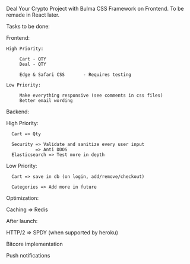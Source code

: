 Deal Your Crypto Project with Bulma CSS Framework on Frontend. To be remade in React later.

Tasks to be done:

Frontend:

    High Priority:

         Cart - QTY
         Deal - QTY

         Edge & Safari CSS       - Requires testing

    Low Priority:

         Make everything responsive (see comments in css files)
         Better email wording


Backend:

   High Priority:

      Cart => Qty 

      Security => Validate and sanitize every user input
               => Anti DDOS
      Elasticsearch => Test more in depth
   Low Priority:

      Cart => save in db (on login, add/remove/checkout)

      Categories => Add more in future

Optimization:

   Caching => Redis

After launch:

   HTTP/2 => SPDY (when supported by heroku)

   Bitcore implementation

   Push notifications